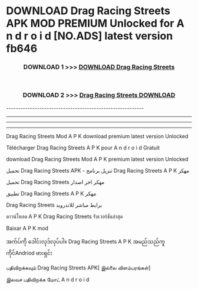 # DOWNLOAD Drag Racing Streets  APK MOD PREMIUM Unlocked for A n d r o i d [NO.ADS] latest version fb646 



<div align="center">

<h3>DOWNLOAD 1 >>> <a href="https://getmod2.web.app/?judul=Drag Racing Streets ">DOWNLOAD Drag Racing Streets </a></h3><br>

<h3>DOWNLOAD 2 >>> <a href="https://getmod2.web.app/?judul=Drag Racing Streets ">Drag Racing Streets  DOWNLOAD </a></h3>

</div>
----------------------------------------------------------

----------------------------------------------------------

----------------------------------------------------------

----------------------------------------------------------

Drag Racing Streets  Mod A P K download premium latest version Unlocked

Télécharger Drag Racing Streets  A P K pour A n d r o i d Gratuit

download Drag Racing Streets  Mod A P K premium latest version Unlocked

تحميل Drag Racing Streets  APK - تنزيل برنامج Drag Racing Streets  A P K مهكر

تحميل Drag Racing Streets  مهكر اخر اصدار

تطبيق Drag Racing Streets  A P K مهكر

Drag Racing Streets  برابط مباشر للاندرويد

ดาวน์โหลด A P K Drag Racing Streets  รับเวอร์ชันล่าสุด

Baixar A P K mod

အက်ပ်ကို ဒေါင်းလုဒ်လုပ်ပါ။ Drag Racing Streets  A P K အမည်သည်ကူကိုင်Andriod ဗားရှင်း

பதிவிறக்கவும் Drag Racing Streets  APK[ இல்லை விளம்பரங்கள்] 
 
இலவச பதிவிறக்க மோட் A n d r o i d



